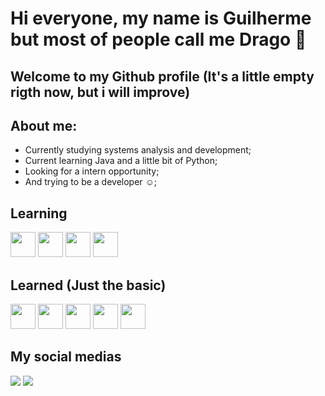 # **Hi everyone, my name is Guilherme but most of people call me Drago** :raising_hand:
## Welcome to my Github profile (It's a little empty rigth now, but i will improve) 

## About me: 

* Currently studying systems analysis and development;
* Current learning Java and a little bit of Python;
* Looking for a intern opportunity;
* And trying to be a developer :relaxed:; 

## Learning

<img src="https://cdn.jsdelivr.net/gh/devicons/devicon@latest/icons/git/git-original.svg" width = "40" height = "40" />  <img src="https://cdn.jsdelivr.net/gh/devicons/devicon@latest/icons/java/java-original.svg" width = "40" height = "40" /> <img src="https://cdn.jsdelivr.net/gh/devicons/devicon@latest/icons/python/python-plain.svg" width = "40" height = "40"/> <img src="https://cdn.jsdelivr.net/gh/devicons/devicon@latest/icons/github/github-original.svg" width = "40" height = "40" />


## Learned (Just the basic)
<img src="https://cdn.jsdelivr.net/gh/devicons/devicon@latest/icons/java/java-original.svg" width = "40" height = "40" /> <img src="https://cdn.jsdelivr.net/gh/devicons/devicon@latest/icons/html5/html5-plain.svg" width = "40" height = "40"/> <img src="https://cdn.jsdelivr.net/gh/devicons/devicon@latest/icons/css3/css3-plain.svg" width = "40" height = "40"/> <img src="https://cdn.jsdelivr.net/gh/devicons/devicon@latest/icons/javascript/javascript-plain.svg" width = "40" height = "40"/> <img src="https://cdn.jsdelivr.net/gh/devicons/devicon@latest/icons/mysql/mysql-original.svg" width = "40" height = "40"/>
          
          
## My social medias 

<div>
<a href="www.linkedin.com/in/guilherme-drago-b99875228"><img loading="lazy" src="https://img.shields.io/badge/-LinkedIn-%230077B5?style=for-the-badge&logo=linkedin&logoColor=white" target = "_blank"></a>
<a href = "mailto: guilhermedrago56@gmail.com"><img loading="lazy" src="https://img.shields.io/badge/Gmail-D14836?style=for-the-badge&logo=gmail&logoColor=white" target="_blank"></a>
</div>
          
          
          
